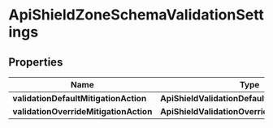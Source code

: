 

# ApiShieldZoneSchemaValidationSettings


## Properties

| Name | Type | Description | Notes |
|------------ | ------------- | ------------- | -------------|
|**validationDefaultMitigationAction** | **ApiShieldValidationDefaultMitigationAction** |  |  [optional] |
|**validationOverrideMitigationAction** | **ApiShieldValidationOverrideMitigationAction** |  |  [optional] |



